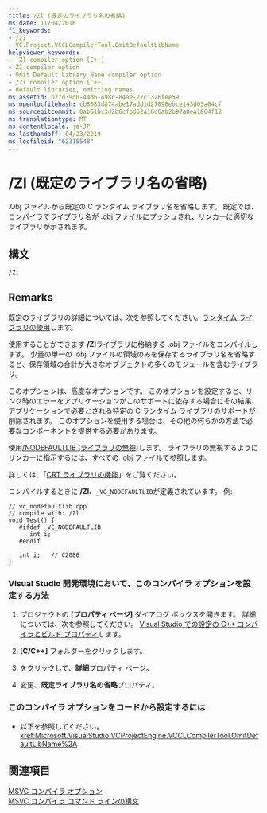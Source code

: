 ```yaml
---
title: /Zl (既定のライブラリ名の省略)
ms.date: 11/04/2016
f1_keywords:
- /zi
- VC.Project.VCCLCompilerTool.OmitDefaultLibName
helpviewer_keywords:
- -Zl compiler option [C++]
- ZI compiler option
- Omit Default Library Name compiler option
- /Zl compiler option [C++]
- default libraries, omitting names
ms.assetid: b27d39d0-44d6-498c-84ae-27c1326fee59
ms.openlocfilehash: cb8083d874abe17add1d27096ebce143d03a04cf
ms.sourcegitcommit: 0ab61bc3d2b6cfbd52a16c6ab2b97a8ea1864f12
ms.translationtype: MT
ms.contentlocale: ja-JP
ms.lasthandoff: 04/23/2019
ms.locfileid: "62315548"
---
```

# <a name="zl-omit-default-library-name"></a>/Zl (既定のライブラリ名の省略)

.Obj ファイルから既定の C ランタイム ライブラリ名を省略します。 既定では、コンパイラでライブラリ名が .obj ファイルにプッシュされ、リンカーに適切なライブラリが示されます。

## <a name="syntax"></a>構文

```
/Zl
```

## <a name="remarks"></a>Remarks

既定のライブラリの詳細については、次を参照してください。[ランタイム ライブラリの使用](md-mt-ld-use-run-time-library.md)します。

使用することができます **/Zl**ライブラリに格納する .obj ファイルをコンパイルします。 少量の単一の .obj ファイルの領域のみを保存するライブラリ名を省略すると、保存領域の合計が大きなオブジェクトの多くのモジュールを含むライブラリ。

このオプションは、高度なオプションです。 このオプションを設定すると、リンク時のエラーをアプリケーションがこのサポートに依存する場合にその結果、アプリケーションで必要とされる特定の C ランタイム ライブラリのサポートが削除されます。 このオプションを使用する場合は、その他の何らかの方法で必要なコンポーネントを提供する必要があります。

使用[/NODEFAULTLIB (ライブラリの無視)](nodefaultlib-ignore-libraries.md)します。 ライブラリの無視するようにリンカーに指示するには、すべての .obj ファイルで参照します。

詳しくは、「[CRT ライブラリの機能](../../c-runtime-library/crt-library-features.md)」をご覧ください。

コンパイルするときに **/Zl**、`_VC_NODEFAULTLIB`が定義されています。  例:

```
// vc_nodefaultlib.cpp
// compile with: /Zl
void Test() {
   #ifdef _VC_NODEFAULTLIB
      int i;
   #endif

   int i;   // C2086
}
```

### <a name="to-set-this-compiler-option-in-the-visual-studio-development-environment"></a>Visual Studio 開発環境において、このコンパイラ オプションを設定する方法

1. プロジェクトの **[プロパティ ページ]** ダイアログ ボックスを開きます。 詳細については、次を参照してください。 [Visual Studio での設定の C++ コンパイラとビルド プロパティ](../working-with-project-properties.md)します。

1. **[C/C++]** フォルダーをクリックします。

1. をクリックして、**詳細**プロパティ ページ。

1. 変更、**既定ライブラリ名の省略**プロパティ。

### <a name="to-set-this-compiler-option-programmatically"></a>このコンパイラ オプションをコードから設定するには

- 以下を参照してください。<xref:Microsoft.VisualStudio.VCProjectEngine.VCCLCompilerTool.OmitDefaultLibName%2A>

## <a name="see-also"></a>関連項目

[MSVC コンパイラ オプション](compiler-options.md)<br/>
[MSVC コンパイラ コマンド ラインの構文](compiler-command-line-syntax.md)
